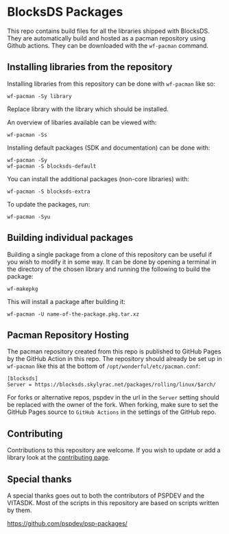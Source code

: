 # BlocksDS Packages

This repo contains build files for all the libraries shipped with BlocksDS. They
are automatically build and hosted as a pacman repository using Github actions.
They can be downloaded with the ``wf-pacman`` command.

## Installing libraries from the repository

Installing libraries from this repository can be done with ``wf-pacman`` like so:

```
wf-pacman -Sy library
```

Replace library with the library which should be installed.

An overview of libaries available can be viewed with:

```
wf-pacman -Ss
```

Installing default packages (SDK and documentation) can be done with:

```
wf-pacman -Sy
wf-pacman -S blocksds-default
```

You can install the additional packages (non-core libraries) with:
```
wf-pacman -S blocksds-extra
```

To update the packages, run:

```
wf-pacman -Syu
```

## Building individual packages

Building a single package from a clone of this repository can be useful if you
wish to modify it in some way. It can be done by opening a terminal in the
directory of the chosen library and running the following to build the package:

```
wf-makepkg
```

This will install a package after building it:

```
wf-pacman -U name-of-the-package.pkg.tar.xz
```

## Pacman Repository Hosting

The pacman repository created from this repo is published to GitHub Pages by the
GitHub Action in this repo. The repository should already be set up in
`wf-pacman` like this at the bottom of `/opt/wonderful/etc/pacman.conf`:

```
[blocksds]
Server = https://blocksds.skylyrac.net/packages/rolling/linux/$arch/
```

For forks or alternative repos, pspdev in the url in the `Server` setting should
be replaced with the owner of the fork. When forking, make sure to set the
GitHub Pages source to `GitHub Actions` in the settings of the GitHub repo.

## Contributing

Contributions to this repository are welcome. If you wish to update or add a
library look at the [contributing page](CONTRIBUTING.md).

## Special thanks

A special thanks goes out to both the contributors of PSPDEV and the VITASDK.
Most of the scripts in this repository are based on scripts written by them.

https://github.com/pspdev/psp-packages/

